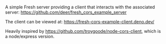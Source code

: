 A simple Fresh server providing a client that interacts with the associated
server: https://github.com/deer/fresh_cors_example_server

The client can be viewed at: https://fresh-cors-example-client.deno.dev/

Heavily inspired by https://github.com/troygoode/node-cors-client, which is a
node/express version.
